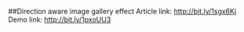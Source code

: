 ##Direction aware image gallery effect
Article link: http://bit.ly/1sgx6Kj         
Demo link: http://bit.ly/1pxoUU3